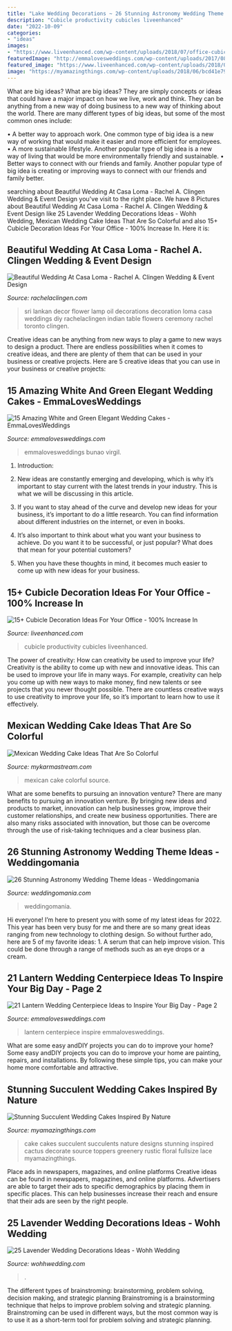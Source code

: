 ```yaml
---
title: "Lake Wedding Decorations ~ 26 Stunning Astronomy Wedding Theme Ideas"
description: "Cubicle productivity cubicles liveenhanced"
date: "2022-10-09"
categories:
- "ideas"
images:
- "https://www.liveenhanced.com/wp-content/uploads/2018/07/office-cubicle-decoration-ideas-7-768x576.jpg"
featuredImage: "http://emmalovesweddings.com/wp-content/uploads/2017/08/lantern-wedding-centerpiece-ideas.jpg"
featured_image: "https://www.liveenhanced.com/wp-content/uploads/2018/07/office-cubicle-decoration-ideas-7-768x576.jpg"
image: "https://myamazingthings.com/wp-content/uploads/2018/06/bcd41e79cfb0c249185db374c345997b.jpg"
---
```



What are big ideas?
What are big ideas? They are simply concepts or ideas that could have a major impact on how we live, work and think. They can be anything from a new way of doing business to a new way of thinking about the world.
There are many different types of big ideas, but some of the most common ones include: 

• A better way to approach work. One common type of big idea is a new way of working that would make it easier and more efficient for employees. 
• A more sustainable lifestyle. Another popular type of big idea is a new way of living that would be more environmentally friendly and sustainable. 
• Better ways to connect with our friends and family. Another popular type of big idea is creating or improving ways to connect with our friends and family better.

	

		
searching about Beautiful Wedding At Casa Loma - Rachel A. Clingen Wedding &amp; Event Design you've visit to the right place. We have 8 Pictures about Beautiful Wedding At Casa Loma - Rachel A. Clingen Wedding &amp; Event Design like 25 Lavender Wedding Decorations Ideas - Wohh Wedding, Mexican Wedding Cake Ideas That Are So Colorful and also 15+ Cubicle Decoration Ideas For Your Office - 100% Increase In. Here it is:
		
    
## Beautiful Wedding At Casa Loma - Rachel A. Clingen Wedding &amp; Event Design

<img loading=lazy src="http://rachelaclingen.com/wp-content/uploads/2015/12/Sri-Lankan-Oil-Lamp-Weddings-Toronto.jpg" onerror="this.onerror=null;this.src='https://tse3.mm.bing.net/th?id=OIP.DTklAntb1HddeiRz3Bu7HQHaLI&amp;pid=15.1';" alt="Beautiful Wedding At Casa Loma - Rachel A. Clingen Wedding &amp; Event Design">

_Source: rachelaclingen.com_

>sri lankan decor flower lamp oil decorations decoration loma casa weddings diy rachelaclingen indian table flowers ceremony rachel toronto clingen. 

	

Creative ideas can be anything from new ways to play a game to new ways to design a product. There are endless possibilities when it comes to creative ideas, and there are plenty of them that can be used in your business or creative projects. Here are 5 creative ideas that you can use in your business or creative projects:

    
## 15 Amazing White And Green Elegant Wedding Cakes - EmmaLovesWeddings

<img loading=lazy src="http://emmalovesweddings.com/wp-content/uploads/2018/04/simple-romantic-white-buttercream-wedding-cake-with-roses-and-greenery-560x839.jpg" onerror="this.onerror=null;this.src='https://tse1.mm.bing.net/th?id=OIP.nL1Qn_hzeFG_-1k3ug5VhgHaLG&amp;pid=15.1';" alt="15 Amazing White and Green Elegant Wedding Cakes - EmmaLovesWeddings">

_Source: emmalovesweddings.com_

>emmalovesweddings bunao virgil. 

	

1. Introduction:
1. New ideas are constantly emerging and developing, which is why it’s important to stay current with the latest trends in your industry. This is what we will be discussing in this article.
2. If you want to stay ahead of the curve and develop new ideas for your business, it’s important to do a little research. You can find information about different industries on the internet, or even in books.

3. It’s also important to think about what you want your business to achieve. Do you want it to be successful, or just popular? What does that mean for your potential customers?

4. When you have these thoughts in mind, it becomes much easier to come up with new ideas for your business.

    
## 15+ Cubicle Decoration Ideas For Your Office - 100% Increase In

<img loading=lazy src="https://www.liveenhanced.com/wp-content/uploads/2018/07/office-cubicle-decoration-ideas-7-768x576.jpg" onerror="this.onerror=null;this.src='https://tse3.mm.bing.net/th?id=OIP.VeMWDrcQzyyr6txehHaZPgHaFj&amp;pid=15.1';" alt="15+ Cubicle Decoration Ideas For Your Office - 100% Increase In">

_Source: liveenhanced.com_

>cubicle productivity cubicles liveenhanced. 

	

The power of creativity: How can creativity be used to improve your life?
Creativity is the ability to come up with new and innovative ideas. This can be used to improve your life in many ways. For example, creativity can help you come up with new ways to make money, find new talents or see projects that you never thought possible. There are countless creative ways to use creativity to improve your life, so it’s important to learn how to use it effectively.

    
## Mexican Wedding Cake Ideas That Are So Colorful

<img loading=lazy src="https://mykarmastream.com/wp-content/uploads/2018/07/mexican-wedding-cake-11-.jpg" onerror="this.onerror=null;this.src='https://tse4.mm.bing.net/th?id=OIP.M3el05Atzvm4GrmCENy6nQHaLH&amp;pid=15.1';" alt="Mexican Wedding Cake Ideas That Are So Colorful">

_Source: mykarmastream.com_

>mexican cake colorful source. 

	

What are some benefits to pursuing an innovation venture?
There are many benefits to pursuing an innovation venture. By bringing new ideas and products to market, innovation can help businesses grow, improve their customer relationships, and create new business opportunities. There are also many risks associated with innovation, but those can be overcome through the use of risk-taking techniques and a clear business plan.

    
## 26 Stunning Astronomy Wedding Theme Ideas - Weddingomania

<img loading=lazy src="https://i.weddingomania.com/2016/03/26-Stunning-Astronomy-Wedding-Theme-Ideas-20.jpg" onerror="this.onerror=null;this.src='https://tse4.mm.bing.net/th?id=OIP.mWYaAoUP9uCfLFNX35iviQAAAA&amp;pid=15.1';" alt="26 Stunning Astronomy Wedding Theme Ideas - Weddingomania">

_Source: weddingomania.com_

>weddingomania. 

	

Hi everyone! I’m here to present you with some of my latest ideas for 2022. This year has been very busy for me and there are so many great ideas ranging from new technology to clothing design. So without further ado, here are 5 of my favorite ideas: 1. A serum that can help improve vision. This could be done through a range of methods such as an eye drops or a cream. 
    
## 21 Lantern Wedding Centerpiece Ideas To Inspire Your Big Day - Page 2

<img loading=lazy src="http://emmalovesweddings.com/wp-content/uploads/2017/08/lantern-wedding-centerpiece-ideas.jpg" onerror="this.onerror=null;this.src='https://tse1.mm.bing.net/th?id=OIP.H3hVAZMuiQ1Xj974Kn_YqQHaLH&amp;pid=15.1';" alt="21 Lantern Wedding Centerpiece Ideas to Inspire Your Big Day - Page 2">

_Source: emmalovesweddings.com_

>lantern centerpiece inspire emmalovesweddings. 

	

What are some easy andDIY projects you can do to improve your home?
Some easy andDIY projects you can do to improve your home are painting, repairs, and installations. By following these simple tips, you can make your home more comfortable and attractive.

    
## Stunning Succulent Wedding Cakes Inspired By Nature

<img loading=lazy src="https://myamazingthings.com/wp-content/uploads/2018/06/bcd41e79cfb0c249185db374c345997b.jpg" onerror="this.onerror=null;this.src='https://tse4.mm.bing.net/th?id=OIP.M0hmqu6Du4BhGo-cdmQSUQHaLH&amp;pid=15.1';" alt="Stunning Succulent Wedding Cakes Inspired By Nature">

_Source: myamazingthings.com_

>cake cakes succulent succulents nature designs stunning inspired cactus decorate source toppers greenery rustic floral fullsize lace myamazingthings. 

	

Place ads in newspapers, magazines, and online platforms
Creative ideas can be found in newspapers, magazines, and online platforms. Advertisers are able to target their ads to specific demographics by placing them in specific places. This can help businesses increase their reach and ensure that their ads are seen by the right people.

    
## 25 Lavender Wedding Decorations Ideas - Wohh Wedding

<img loading=lazy src="https://www.wohhwedding.com/wp-content/uploads/2016/05/Lavender-Wedding-Decorations-Centerpieces.jpg" onerror="this.onerror=null;this.src='https://tse1.mm.bing.net/th?id=OIP.ywLxh79y9gsUatzfl6g4_wHaLI&amp;pid=15.1';" alt="25 Lavender Wedding Decorations Ideas - Wohh Wedding">

_Source: wohhwedding.com_

>. 

	

The different types of brainstroming: brainstorming, problem solving, decision making, and strategic planning
Brainstroming is a brainstorming technique that helps to improve problem solving and strategic planning. Brainstroming can be used in different ways, but the most common way is to use it as a short-term tool for problem solving and strategic planning.

